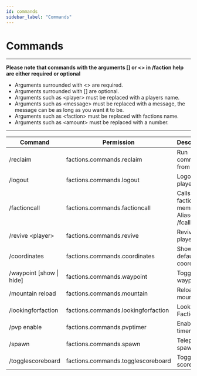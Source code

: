 ```yaml
---
id: commands
sidebar_label: "Commands"
---
```

# Commands
***
**Please note that commands with the arguments [] or <\> in /faction help are either required or optional**

* Arguments surrounded with <\> are required.
* Arguments surrounded with [] are optional.
* Arguments such as <player\> must be replaced with a players name.
* Arguments such as <message\> must be replaced with a message, the message can be as long as you want it to be.
* Arguments such as <faction\> must be replaced with factions name.
* Arguments such as <amount\> must be replaced with a number.

***

| Command                  | Permission                          | Description                                     |
| ------------------------ | ----------------------------------- | ----------------------------------------------- |
| /reclaim                 | factions.commands.reclaim           | Run commands from config                        |
| /logout                  | factions.commands.logout            | Logouts the player                              |
| /factioncall             | factions.commands.factioncall       | Calls the faction members. Aliases: /fcall; /fc |
| /revive <player\>        | factions.commands.revive            | Revives the player                              |
| /coordinates             | factions.commands.coordinates       | Show default coordinates                        |
| /waypoint [show \| hide] | factions.commands.waypoint          | Toggle waypoints                                |
| /mountain reload         | factions.commands.mountain          | Reload mountain                                 |
| /lookingforfaction       | factions.commands.lookingforfaction | Looking For Faction                             |
| /pvp enable              | factions.commands.pvptimer          | Enable pvp timer                                |
| /spawn                   | factions.commands.spawn             | Teleports to spawn                              |
| /togglescoreboard        | factions.commands.togglescoreboard  | Toggles scoreboard                              |
